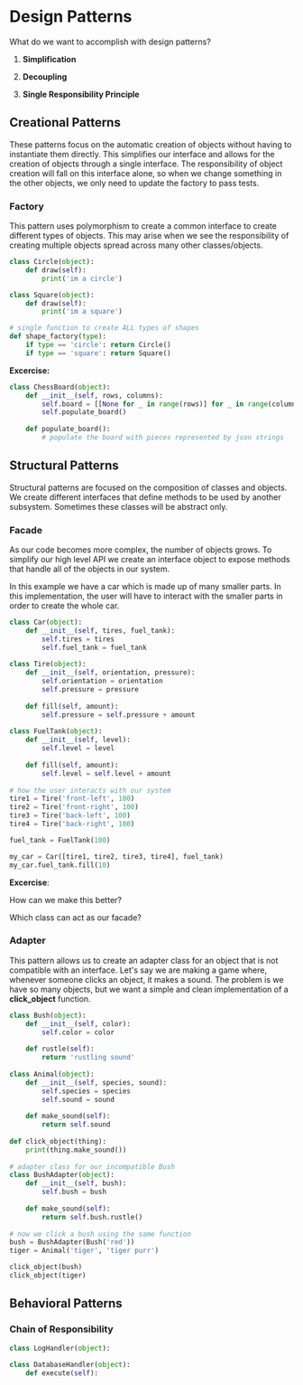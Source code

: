 # Design Patterns

What do we want to accomplish with design patterns?

1. **Simplification**

2. **Decoupling**
3. **Single Responsibility Principle**



## Creational Patterns

These patterns focus on the automatic creation of objects without having to instantiate them directly. This simplifies our interface and allows for the creation of objects through a single interface. The responsibility of object creation will fall on this interface alone, so when we change something in the other objects, we only need to update the factory to pass tests.

### Factory

This pattern uses polymorphism to create a common interface to create different types of objects. This may arise when we see the responsibility of creating multiple objects spread across many other classes/objects.

```python
class Circle(object):
    def draw(self):
      	print('im a circle')

class Square(object):
    def draw(self):
      	print('im a square')

# single function to create ALL types of shapes
def shape_factory(type):
    if type == 'circle': return Circle()
    if type == 'square': return Square()
```



**Excercise:**

```python
class ChessBoard(object):
    def __init__(self, rows, columns):
      	self.board = [[None for _ in range(rows)] for _ in range(columns)]
        self.populate_board()
        
    def populate_board():
      	# populate the board with pieces represented by json strings
```



## Structural Patterns

Structural patterns are focused on the composition of classes and objects. We create different interfaces that define methods to be used by another subsystem. Sometimes these classes will be abstract only.

### Facade

As our code becomes more complex, the number of objects grows. To simplify our high level API we create an interface object to expose methods that handle all of the objects in our system. 

In this example we have a car which is made up of many smaller parts. In this implementation, the user will have to interact with the smaller parts in order to create the whole car.

```python
class Car(object):
    def __init__(self, tires, fuel_tank):
    	self.tires = tires
        self.fuel_tank = fuel_tank
    
class Tire(object):
    def __init__(self, orientation, pressure):
    	self.orientation = orientation
    	self.pressure = pressure
    
    def fill(self, amount):
    	self.pressure = self.pressure + amount
    
class FuelTank(object):
    def __init__(self, level):
      	self.level = level
        
    def fill(self, amount):
      	self.level = self.level + amount
        
# how the user interacts with our system
tire1 = Tire('front-left', 100)
tire2 = Tire('front-right', 100)
tire3 = Tire('back-left', 100)
tire4 = Tire('back-right', 100)

fuel_tank = FuelTank(100)

my_car = Car([tire1, tire2, tire3, tire4], fuel_tank)
my_car.fuel_tank.fill(10)
```



**Excercise**:

How can we make this better?

Which class can act as our facade?



### Adapter

This pattern allows us to create an adapter class for an object that is not compatible with an interface. Let's say we are making a game where, whenever someone clicks an object, it makes a sound. The problem is we have so many objects, but we want a simple and clean implementation of a **click_object** function.

```python
class Bush(object):
    def __init__(self, color):
      	self.color = color
    
    def rustle(self):
      	return 'rustling sound'
        
class Animal(object):
    def __init__(self, species, sound):
      	self.species = species
        self.sound = sound
        
    def make_sound(self):
      	return self.sound
        
def click_object(thing):
  	print(thing.make_sound())
    
# adapter class for our incompatible Bush
class BushAdapter(object):
    def __init__(self, bush):
      	self.bush = bush
    
    def make_sound(self):
      	return self.bush.rustle()
      
# now we click a bush using the same function
bush = BushAdapter(Bush('red'))
tiger = Animal('tiger', 'tiger purr')

click_object(bush)
click_object(tiger)
```



## Behavioral Patterns

### Chain of Responsibility

```python
class LogHandler(object):
  	
class DatabaseHandler(object):
  	def execute(self):
```

